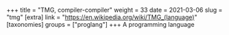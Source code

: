 +++
title = "TMG, compiler-compiler"
weight = 33
date = 2021-03-06
slug = "tmg"
[extra]
link = "https://en.wikipedia.org/wiki/TMG_(language)"
[taxonomies]
groups = ["proglang"]
+++
A programming language

